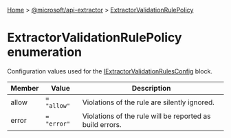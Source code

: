 [Home](./index) &gt; [@microsoft/api-extractor](./api-extractor.md) &gt; [ExtractorValidationRulePolicy](./api-extractor.extractorvalidationrulepolicy.md)

# ExtractorValidationRulePolicy enumeration

Configuration values used for the [IExtractorValidationRulesConfig](./api-extractor.iextractorvalidationrulesconfig.md) block.

|  Member | Value | Description |
|  --- | --- | --- |
|  allow | `= "allow"` | Violations of the rule are silently ignored. |
|  error | `= "error"` | Violations of the rule will be reported as build errors. |


